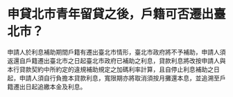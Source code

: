 # 申貸北市青年留貸之後，戶籍可否遷出臺北市？

申請人於利息補助期間戶籍有遷出臺北市情形，臺北市政府將不予補助，申請人須返還自戶籍遷出臺北市之日起臺北市政府已補助之利息，貸款利息將改按申請人與本行貸款契約中所約定的違規補助規定之加碼利率計算，且自停止利息補助之日起，申請人須自行負擔本貸款利息，寬限期亦將取消須按月攤還本息，並追溯至戶籍遷出日起追繳本金及利息。
